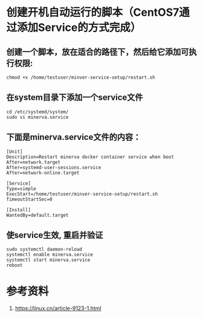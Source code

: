 # 创建开机自动运行的脚本（CentOS7通过添加Service的方式完成）

## 创建一个脚本，放在适合的路径下，然后给它添加可执行权限:
```
chmod +x /home/testuser/minver-service-setup/restart.sh
```

## 在system目录下添加一个service文件
```
cd /etc/systemd/system/
sudo vi minerva.service
```
## 下面是minerva.service文件的内容：
```
[Unit]
Description=Restart minerva docker container service when boot
After=network.target
After=systemd-user-sessions.service
After=network-online.target

[Service]
Type=simple
ExecStart=/home/testuser/minver-service-setup/restart.sh
TimeoutStartSec=0

[Install]
WantedBy=default.target
```

## 使service生效, 重启并验证
```
sudo systemctl daemon-reload
systemctl enable minerva.service
systemctl start minerva.service
reboot
```

# 参考资料
1. https://linux.cn/article-9123-1.html
